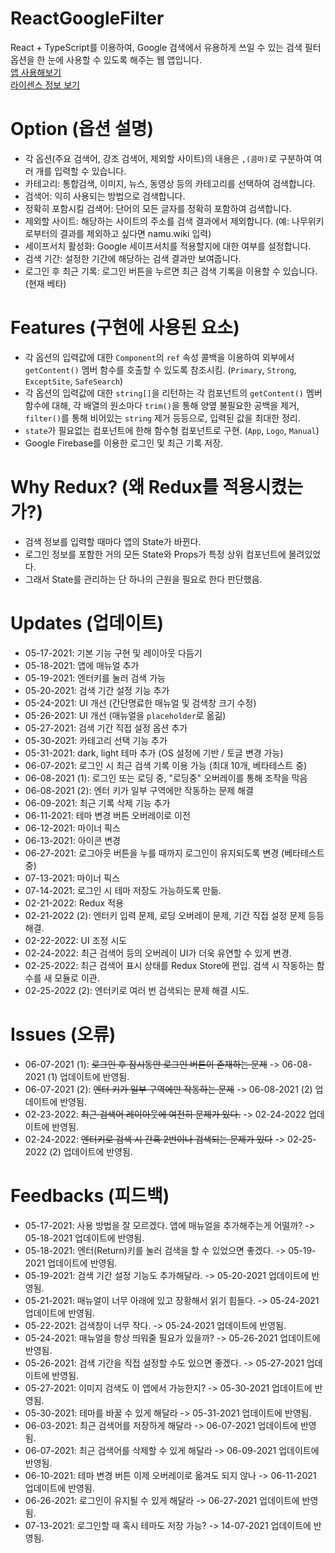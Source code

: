 # ReactGoogleFilter
React + TypeScript를 이용하여, Google 검색에서 유용하게 쓰일 수 있는 검색 필터 옵션을 한 눈에 사용할 수 있도록 해주는 웹 앱입니다.   
[앱 사용해보기](https://kuman514.github.io/ReactGoogleFilter/)   
[라이센스 정보 보기](https://github.com/kuman514/ReactGoogleFilter/blob/main/LICENSE.md)

# Option (옵션 설명)
- 각 옵션(주요 검색어, 강조 검색어, 제외할 사이트)의 내용은 `,(콤마)`로 구분하여 여러 개를 입력할 수 있습니다.
- 카테고리: 통합검색, 이미지, 뉴스, 동영상 등의 카테고리를 선택하여 검색합니다.
- 검색어: 익히 사용되는 방법으로 검색합니다.
- 정확히 포함시킬 검색어: 단어의 모든 글자를 정확히 포함하여 검색합니다.
- 제외할 사이트: 해당하는 사이트의 주소를 검색 결과에서 제외합니다. (예: 나무위키로부터의 결과를 제외하고 싶다면 namu.wiki 입력)
- 세이프서치 활성화: Google 세이프서치를 적용할지에 대한 여부를 설정합니다.
- 검색 기간: 설정한 기간에 해당하는 검색 결과만 보여줍니다.
- 로그인 후 최근 기록: 로그인 버튼을 누르면 최근 검색 기록을 이용할 수 있습니다. (현재 베타)

# Features (구현에 사용된 요소)
- 각 옵션의 입력값에 대한 `Component`의 `ref` 속성 콜백을 이용하여 외부에서 `getContent()` 멤버 함수를 호출할 수 있도록 참조시킴. (`Primary`, `Strong`, `ExceptSite`, `SafeSearch`)
- 각 옵션의 입력값에 대한 `string[]`을 리턴하는 각 컴포넌트의 `getContent()` 멤버 함수에 대해, 각 배열의 원소마다 `trim()`을 통해 양옆 불필요한 공백을 제거, `filter()`를 통해 비어있는 `string` 제거 등등으로, 입력된 값을 최대한 정리.
- `state`가 필요없는 컴포넌트에 한해 함수형 컴포넌트로 구현. (`App`, `Logo`, `Manual`)
- Google Firebase를 이용한 로그인 및 최근 기록 저장.

# Why Redux? (왜 Redux를 적용시켰는가?)
- 검색 정보를 입력할 때마다 앱의 State가 바뀐다.
- 로그인 정보를 포함한 거의 모든 State와 Props가 특정 상위 컴포넌트에 몰려있었다.
- 그래서 State를 관리하는 단 하나의 근원을 필요로 한다 판단했음.

# Updates (업데이트)
- 05-17-2021: 기본 기능 구현 및 레이아웃 다듬기
- 05-18-2021: 앱에 매뉴얼 추가
- 05-19-2021: 엔터키를 눌러 검색 가능
- 05-20-2021: 검색 기간 설정 기능 추가
- 05-24-2021: UI 개선 (간단명료한 매뉴얼 및 검색창 크기 수정)
- 05-26-2021: UI 개선 (매뉴얼을 `placeholder`로 옮긺)
- 05-27-2021: 검색 기간 직접 설정 옵션 추가
- 05-30-2021: 카테고리 선택 기능 추가
- 05-31-2021: dark, light 테마 추가 (OS 설정에 기반 / 토글 변경 가능)
- 06-07-2021: 로그인 시 최근 검색 기록 이용 가능 (최대 10개, 베타테스트 중)
- 06-08-2021 (1): 로그인 또는 로딩 중, "로딩중" 오버레이를 통해 조작을 막음
- 06-08-2021 (2): 엔터 키가 일부 구역에만 작동하는 문제 해결
- 06-09-2021: 최근 기록 삭제 기능 추가
- 06-11-2021: 테마 변경 버튼 오버레이로 이전
- 06-12-2021: 마이너 픽스
- 06-13-2021: 아이콘 변경
- 06-27-2021: 로그아웃 버튼을 누를 때까지 로그인이 유지되도록 변경 (베타테스트 중)
- 07-13-2021: 마이너 픽스
- 07-14-2021: 로그인 시 테마 저장도 가능하도록 만듦.
- 02-21-2022: Redux 적용
- 02-21-2022 (2): 엔터키 입력 문제, 로딩 오버레이 문제, 기간 직접 설정 문제 등등 해결.
- 02-22-2022: UI 조정 시도
- 02-24-2022: 최근 검색어 등의 오버레이 UI가 더욱 유연할 수 있게 변경.
- 02-25-2022: 최근 검색어 표시 상태를 Redux Store에 편입. 검색 시 작동하는 함수를 새 모듈로 이관.
- 02-25-2022 (2): 엔터키로 여러 번 검색되는 문제 해결 시도.

# Issues (오류)
- 06-07-2021 (1): ~~로그인 후 잠시동안 로그인 버튼이 존재하는 문제~~ -> 06-08-2021 (1) 업데이트에 반영됨.
- 06-07-2021 (2): ~~엔터 키가 일부 구역에만 작동하는 문제~~ -> 06-08-2021 (2) 업데이트에 반영됨.
- 02-23-2022: ~~최근 검색어 레이아웃에 여전히 문제가 있다.~~ -> 02-24-2022 업데이트에 반영됨.
- 02-24-2022: ~~엔터키로 검색 시 간혹 2번이나 검색되는 문제가 있다~~ -> 02-25-2022 (2) 업데이트에 반영됨.

# Feedbacks (피드백)
- 05-17-2021: 사용 방법을 잘 모르겠다. 앱에 매뉴얼을 추가해주는게 어떨까? -> 05-18-2021 업데이트에 반영됨.
- 05-18-2021: 엔터(Return)키를 눌러 검색을 할 수 있었으면 좋겠다. -> 05-19-2021 업데이트에 반영됨.
- 05-19-2021: 검색 기간 설정 기능도 추가해달라. -> 05-20-2021 업데이트에 반영됨.
- 05-21-2021: 매뉴얼이 너무 아래에 있고 장황해서 읽기 힘들다. -> 05-24-2021 업데이트에 반영됨.
- 05-22-2021: 검색창이 너무 작다. -> 05-24-2021 업데이트에 반영됨.
- 05-24-2021: 매뉴얼을 항상 띄워줄 필요가 있을까? -> 05-26-2021 업데이트에 반영됨.
- 05-26-2021: 검색 기간을 직접 설정할 수도 있으면 좋겠다. -> 05-27-2021 업데이트에 반영됨.
- 05-27-2021: 이미지 검색도 이 앱에서 가능한지? -> 05-30-2021 업데이트에 반영됨.
- 05-30-2021: 테마를 바꿀 수 있게 해달라 -> 05-31-2021 업데이트에 반영됨.
- 06-03-2021: 최근 검색어를 저장하게 해달라 -> 06-07-2021 업데이트에 반영됨.
- 06-07-2021: 최근 검색어를 삭제할 수 있게 해달라 -> 06-09-2021 업데이트에 반영됨.
- 06-10-2021: 테마 변경 버튼 이제 오버레이로 옮겨도 되지 않나 -> 06-11-2021 업데이트에 반영됨.
- 06-26-2021: 로그인이 유지될 수 있게 해달라 -> 06-27-2021 업데이트에 반영됨.
- 07-13-2021: 로그인할 때 혹시 테마도 저장 가능? -> 14-07-2021 업데이트에 반영됨.
